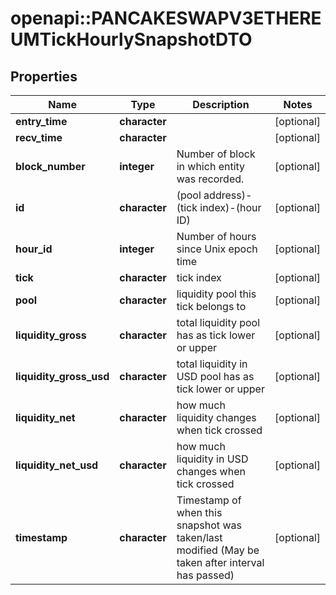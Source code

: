 # openapi::PANCAKESWAPV3ETHEREUMTickHourlySnapshotDTO



## Properties
Name | Type | Description | Notes
------------ | ------------- | ------------- | -------------
**entry_time** | **character** |  | [optional] 
**recv_time** | **character** |  | [optional] 
**block_number** | **integer** | Number of block in which entity was recorded. | [optional] 
**id** | **character** | (pool address)-(tick index)-(hour ID) | [optional] 
**hour_id** | **integer** | Number of hours since Unix epoch time | [optional] 
**tick** | **character** | tick index | [optional] 
**pool** | **character** | liquidity pool this tick belongs to | [optional] 
**liquidity_gross** | **character** | total liquidity pool has as tick lower or upper | [optional] 
**liquidity_gross_usd** | **character** | total liquidity in USD pool has as tick lower or upper | [optional] 
**liquidity_net** | **character** | how much liquidity changes when tick crossed | [optional] 
**liquidity_net_usd** | **character** | how much liquidity in USD changes when tick crossed | [optional] 
**timestamp** | **character** | Timestamp of when this snapshot was taken/last modified (May be taken after interval has passed) | [optional] 


